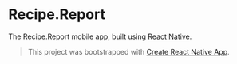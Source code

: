 # Recipe.Report  

The Recipe.Report mobile app, built using [React Native](https://facebook.github.io/react-native/).  

> This project was bootstrapped with [Create React Native App](https://github.com/react-community/create-react-native-app).  
